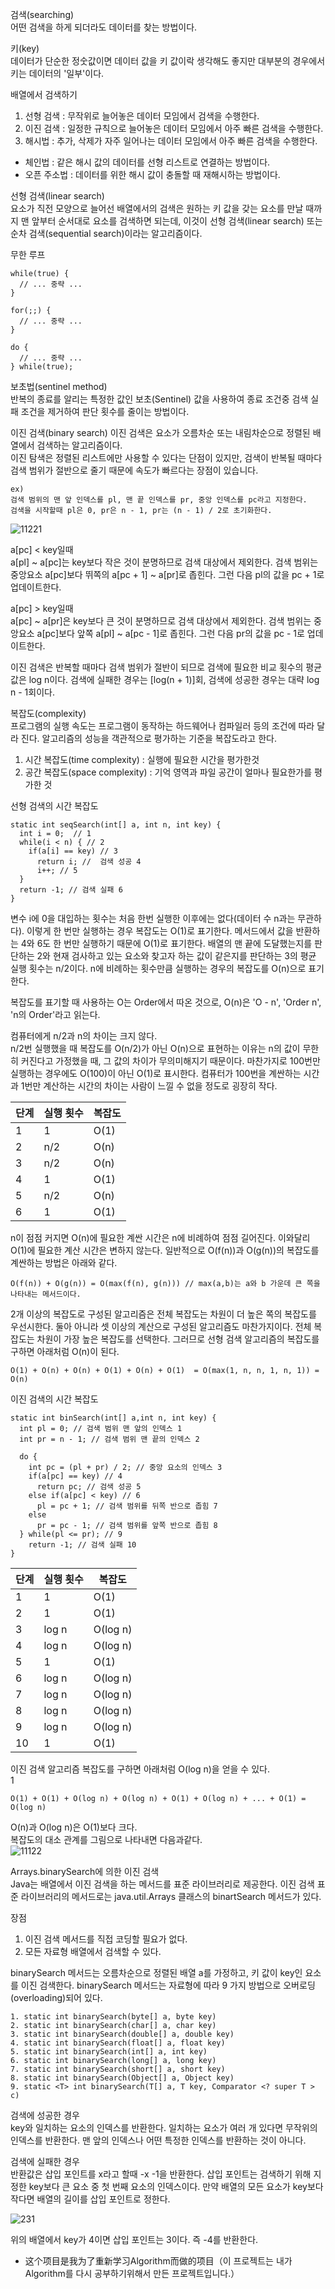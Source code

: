 검색(searching) <br>
어떤 검색을 하게 되더라도 데이터를 찾는 방법이다.

키(key) <br>
데이터가 단순한 정숫값이면 데이터 값을 키 값이락 생각해도 좋지만 대부분의 경우에서 키는 데이터의 '일부'이다.

배열에서 검색하기 <br>
1. 선형 검색 : 무작위로 늘어놓은 데이터 모임에서 검색을 수행한다.
2. 이진 검색 : 일정한 규칙으로 늘어놓은 데이터 모임에서 아주 빠른 검색을 수행한다.
3. 해시법 : 추가, 삭제가 자주 일어나는 데이터 모임에서 아주 빠른 검색을 수행한다.
- 체인법 : 같은 해시 값의 데이터를 선형 리스트로 연결하는 방법이다.
- 오픈 주소법 : 데이터를 위한 해시 값이 충돌할 때 재해시하는 방법이다.

선형 검색(linear search) <br>
요소가 직전 모양으로 늘어선 배열에서의 검색은 원하는 키 값을 갖는 요소를 만날 때까지 맨 앞부터 순서대로 요소를 검색하면 되는데, 이것이 선형 검색(linear search) 또는 순차 검색(sequential search)이라는 알고리즘이다.

무한 루프 <br>

```
while(true) {
  // ... 중략 ...
}
```

```
for(;;) {
  // ... 중략 ...
}
```

```
do {
  // ... 중략 ...
} while(true);
```

보초법(sentinel method) <br>
반복의 종료를 알리는 특정한 값인 보초(Sentinel) 값을 사용하여 종료 조건중 검색 실패 조건을 제거하여 판단 횟수를 줄이는 방법이다.

이진 검색(binary search)
이진 검색은 요소가 오름차순 또는 내림차순으로 정렬된 배열에서 검색하는 알고리즘이다. <br>
이진 탐색은 정렬된 리스트에만 사용할 수 있다는 단점이 있지만, 검색이 반복될 때마다 검색 범위가 절반으로 줄기 때문에 속도가 빠르다는 장점이 있습니다.

```
ex) 
검색 범위의 맨 앞 인덱스를 pl, 맨 끝 인덱스를 pr, 중앙 인덱스를 pc라고 지정한다. 
검색을 시작할때 pl은 0, pr은 n - 1, pr는 (n - 1) / 2로 초기화한다. 
```

![11221](https://user-images.githubusercontent.com/60682087/173272027-cb241d7a-2970-423a-b372-a77d1173ee42.JPG)

a[pc] < key일때 <br>
a[pl] ~ a[pc]는 key보다 작은 것이 분명하므로 검색 대상에서 제외한다. 검색 범위는 중앙요소 a[pc]보다 뛰쪽의 a[pc + 1] ~ a[pr]로 좁힌다. 그런 다음 pl의 값을 pc + 1로 업데이트한다.

a[pc] > key일때 <br>
a[pc] ~ a[pr]은 key보다 큰 것이 분명하므로 검색 대상에서 제외한다. 검색 범위는 중앙요소 a[pc]보다 앞쪽 a[pl] ~ a[pc - 1]로 좁힌다. 그런 다음 pr의 값을 pc - 1로 업데이트한다.

이진 검색은 반복할 때마다 검색 범위가 절반이 되므로 검색에 필요한 비교 횟수의 평균값은 log n이다. 검색에 실패한 경우는 [log(n + 1)]회, 검색에 성공한 경우는 대략 log n - 1회이다. 

복잡도(complexity) <br>
프로그램의 실행 속도는 프로그램이 동작하는 하드웨어나 컴파일러 등의 조건에 따라 달라 진다. 알고리즘의 성능을 객관적으로 평가하는 기준을 복잡도라고 한다.

1. 시간 복잡도(time complexity) : 실행에 필요한 시간을 평가한것 
2. 공간 복잡도(space complexity) : 기억 영역과 파일 공간이 얼마나 필요한가를 평가한 것 

선형 검색의 시간 복잡도 
```
static int seqSearch(int[] a, int n, int key) {
  int i = 0;  // 1
  while(i < n) { // 2
    if(a[i] == key) // 3
      return i; //  검색 성공 4
      i++; // 5
  }
  return -1; // 검색 실패 6
}
```

변수 i에 0을 대입하는 횟수는 처음 한번 실행한 이후에는 없다(데이터 수 n과는 무관하다). 이렇게 한 번만 실행하는 경우 복잡도는 O(1)로 표기한다. 메서드에서 값을 반환하는 4와 6도 한 번만 실행하기 때문에 O(1)로 표기한다. 배열의 맨 끝에 도달했는지를 판단하는 2와 현재 검사하고 있는 요소와 찾고자 하는 값이 같은지를 판단하는 3의 평균 실행 횟수는 n/2이다. n에 비례하는 횟수만큼 실행하는 경우의 복잡도를 O(n)으로 표기한다. 

복잡도를 표기할 때 사용하는 O는 Order에서 따온 것으로, O(n)은 'O - n', 'Order n', 'n의 Order'라고 읽는다.

컴퓨터에게 n/2과 n의 차이는 크지 않다. <br>
n/2번 실행했을 때 복잡도를 O(n/2)가 아닌 O(n)으로 표현하는 이유는 n의 값이 무한히 커진다고 가정했을 때, 그 값의 차이가 무의미해지기 때문이다. 마찬가지로 100번만 실행하는 경우에도 O(100)이 아닌 O(1)로 표시한다. 컴퓨터가 100번을 계싼하는 시간과 1번만 계산하는 시간의 차이는 사람이 느낄 수 없을 정도로 굉장히 작다.

|단계|실행 횟수|복잡도|
|------|---|---|
|1|1|O(1)|
|2|n/2|O(n)|
|3|n/2|O(n)|
|4|1|O(1)|
|5|n/2|O(n)|
|6|1|O(1)|

n이 점점 커지면 O(n)에 필요한 계싼 시간은 n에 비례하여 점점 길어진다. 이와달리 O(1)에 필요한 계산 시간은 변하지 않는다. 일반적으로 O(f(n))과 O(g(n))의 복잡도를 계싼하는 방법은 아래와 같다.

```
O(f(n)) + O(g(n)) = O(max(f(n), g(n))) // max(a,b)는 a와 b 가운데 큰 쪽을 나타내는 메서드이다.
```

2개 이상의 복잡도로 구성된 알고리즘은 전체 복잡도는 차원이 더 높은 쪽의 복잡도를 우선시한다. 둘아 아니라 셋 이상의 계산으로 구성된 알고리즘도 마찬가지이다. 전체 복잡도는 차원이 가장 높은 복잡도를 선택한다. 그러므로 선형 검색 알고리즘의 복잡도를 구하면 아래처럼 O(n)이 된다. 

```
O(1) + O(n) + O(n) + O(1) + O(n) + O(1)  = O(max(1, n, n, 1, n, 1)) = O(n) 
```

이진 검색의 시간 복잡도 
```
static int binSearch(int[] a,int n, int key) {
  int pl = 0; // 검색 범위 맨 앞의 인덱스 1
  int pr = n - 1; // 검색 범위 맨 끝의 인덱스 2
  
  do {
    int pc = (pl + pr) / 2; // 중앙 요소의 인덱스 3
    if(a[pc] == key) // 4
      return pc; // 검색 성공 5
    else if(a[pc] < key) // 6
      pl = pc + 1; // 검색 범위를 뒤쪽 반으로 좁힘 7
    else 
      pr = pc - 1; // 검색 범위를 앞쪽 반으로 좁힘 8
  } while(pl <= pr); // 9
    return -1; // 검색 실패 10
}
```

|단계|실행 횟수|복잡도|
|------|---|---|
|1|1|O(1)|
|2|1|O(1)|
|3|log n|O(log n)|
|4|log n|O(log n)|
|5|1|O(1)|
|6|log n|O(log n)|
|7|log n|O(log n)|
|8|log n|O(log n)|
|9|log n|O(log n)|
|10|1|O(1)|

이진 검색 알고리즘 복잡도를 구하면 아래처럼 O(log n)을 얻을 수 있다. <br>1
 ```
 O(1) + O(1) + O(log n) + O(log n) + O(1) + O(log n) + ... + O(1) = O(log n)
 ```
 
 O(n)과 O(log n)은 O(1)보다 크다. <br>
 복잡도의 대소 관계를 그림으로 나타내면 다음과같다. <br>
 ![11122](https://user-images.githubusercontent.com/60682087/173320403-686d7236-7d57-45e6-a9d4-e7c737964bd6.JPG)
 
 Arrays.binarySearch에 의한 이진 검색 <br>
 Java는 배열에서 이진 검색을 하는 메서드를 표준 라이브러리로 제공한다. 이진 검색 표준 라이브러리의 메서드로는 java.util.Arrays 클래스의 binartSearch 메서드가 있다. 
 
 장점 <br>
 1. 이진 검색 메서드를 직접 코딩할 필요가 없다.
 2. 모든 자료형 배열에서 검색할 수 있다.
 
 binarySearch 메서드는 오름차순으로 정렬된 배열 a를 가정하고, 키 값이 key인 요소를 이진 검색한다. binarySearch 메서드는 자료형에 따라 9 가지 방법으로 오버로딩(overloading)되어 있다.
 
 ```
 1. static int binarySearch(byte[] a, byte key)
 2. static int binarySearch(char[] a, char key)
 3. static int binarySearch(double[] a, double key)
 4. static int binarySearch(float[] a, float key)
 5. static int binarySearch(int[] a, int key)
 6. static int binarySearch(long[] a, long key)
 7. static int binarySearch(short[] a, short key)
 8. static int binarySearch(Object[] a, Object key)
 9. static <T> int binarySearch(T[] a, T key, Comparator <? super T > c)
 ```
 
 검색에 성공한 경우 <br>
 key와 일치하는 요소의 인덱스를 반환한다. 일치하는 요소가 여러 개 있다면 무작위의 인덱스를 반환한다. 맨 앞의 인덱스나 어떤 특정한 인덱스를 반환하는 것이 아니다.
 
 검색에 실패한 경우 <br>
 반환값은 삽입 포인트를 x라고 할때 -x -1을 반환한다. 삽입 포인트는 검색하기 위해 지정한 key보다 큰 요소 중 첫 번째 요소의 인덱스이다. 만약 배열의 모든 요소가 key보다 작다면 배열의 길이를 삽입 포인트로 정한다.
 
 ![231](https://user-images.githubusercontent.com/60682087/173361129-0f6809c5-57c7-4e1f-99ef-608abb47f4db.JPG)

위의 배열에서 key가 4이면 삽입 포인트는 3이다. 즉 -4를 반환한다. 







- 这个项目是我为了重新学习Algorithm而做的项目（이 프로젝트는 내가 Algorithm를 다시 공부하기위해서 만든 프로젝트입니다.）
